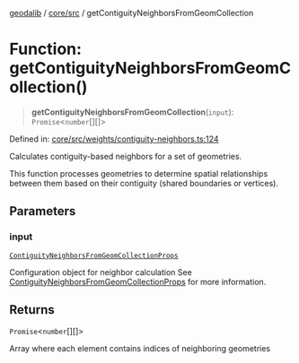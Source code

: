 [geodalib](../../../modules.md) / [core/src](../index.md) / getContiguityNeighborsFromGeomCollection

# Function: getContiguityNeighborsFromGeomCollection()

> **getContiguityNeighborsFromGeomCollection**(`input`): `Promise`\<`number`[][]\>

Defined in: [core/src/weights/contiguity-neighbors.ts:124](https://github.com/GeoDaCenter/geoda-lib/blob/04471ecd75dbfe13a0a0fbff4b6e7d785ad0f8e7/js/packages/core/src/weights/contiguity-neighbors.ts#L124)

Calculates contiguity-based neighbors for a set of geometries.

This function processes geometries to determine spatial relationships
between them based on their contiguity (shared boundaries or vertices).

## Parameters

### input

[`ContiguityNeighborsFromGeomCollectionProps`](../type-aliases/ContiguityNeighborsFromGeomCollectionProps.md)

Configuration object for neighbor calculation See [ContiguityNeighborsFromGeomCollectionProps](../type-aliases/ContiguityNeighborsFromGeomCollectionProps.md) for more information.

## Returns

`Promise`\<`number`[][]\>

Array where each element contains indices of neighboring geometries
